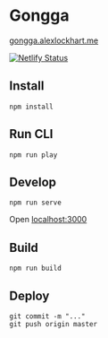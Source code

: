 # Gongga

[gongga.alexlockhart.me](https://gongga.alexlockhart.me/)

[![Netlify Status](https://api.netlify.com/api/v1/badges/227ed963-f79e-4cab-8ed5-ed46d6efd2fe/deploy-status)](https://app.netlify.com/sites/gongga/deploys)

## Install

```
npm install
```

## Run CLI

```
npm run play
```

## Develop

```
npm run serve
```

Open [localhost:3000](http://localhost:3000/)

## Build

```
npm run build
```

## Deploy

```
git commit -m "..."
git push origin master
```
